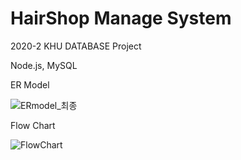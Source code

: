 # HairShop Manage System

2020-2 KHU DATABASE Project

Node.js, MySQL



ER Model

![ERmodel_최종](https://user-images.githubusercontent.com/64248143/101359262-5d5a6600-38df-11eb-9fe1-279ed9ff1e46.png)



Flow Chart

![FlowChart](https://user-images.githubusercontent.com/64248143/101359322-6fd49f80-38df-11eb-98bb-6f76386a2115.png)
